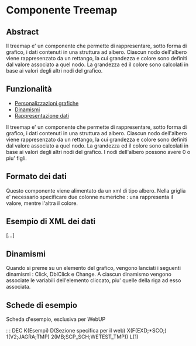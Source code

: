 # Componente Treemap

## Abstract

Il treemap e' un componente che permette di rappresentare, sotto forma di grafico, i dati contenuti in una struttura ad albero.
Ciascun nodo dell'albero viene rappresenzato da un rettango, la cui grandezza e colore sono definiti dal valore associato a quel nodo. La grandezza ed il colore sono calcolati in base ai valori degli altri nodi del grafico.


## Funzionalità
- [Personalizzazioni grafiche](Sorgenti/DOC/TA/B£AMO/LOCTMP_F01)
- [Dinamismi](Sorgenti/DOC/TA/B£AMO/LOCTMP_F02)
- [Rappresentazione dati](Sorgenti/DOC/TA/B£AMO/LOCTMP_F03)

Il treemap e' un componente che permette di rappresentare, sotto forma di grafico, i dati contenuti in una struttura ad albero.
Ciascun nodo dell'albero viene rappresenzato da un rettango, la cui grandezza e colore sono definiti dal valore associato a quel nodo. La grandezza ed il colore sono calcolati in base ai valori degli altri nodi del grafico.
I nodi dell'albero possono avere 0 o piu' figli.

## Formato dei dati
Questo componente viene alimentato da un xml di tipo albero.
Nella griglia e' necessario specificare due colonne numeriche :  una rappresenta il valore, mentre l'altra il colore.

## Esempio di XML dei dati
<Griglia>
  <Colonna Cod="VAL" Txt="Valore" Tip="" Lun="50" IO="B" Ogg="NR" />
  <Colonna Cod="COL" Txt="Colore" Tip="" Lun="50" IO="B" Ogg="NR" />
</Griglia>
<Oggetto Nome="" Tipo="" Parametro="" Codice="Globale" Testo="" Fld="0|0" Leaf="">
  <Oggetto Nome="" Tipo="" Parametro="" Codice="America" Testo="" Fld="0|0" Leaf="">
    <Oggetto Nome="" Tipo="" Parametro="" Codice="Brazil" Testo="" Fld="11|10" Leaf="" />
    <Oggetto Nome="" Tipo="" Parametro="" Codice="USA" Testo="" Fld="52|31" Leaf="" />
    <Oggetto Nome="" Tipo="" Parametro="" Codice="Mexico" Testo="" Fld="24|12" Leaf="" />
    <Oggetto Nome="" Tipo="" Parametro="" Codice="Canada" Testo="" Fld="16|-23" Leaf="" />
  </Oggetto>

  [...]
</Oggetto>

## Dinamismi
Quando si preme su un elemento del grafico, vengono lanciati i seguenti dinamismi :  Click, DblClick e Change.
A ciascun dinamismo vengono associate le variabili dell'elemento cliccato, piu' quelle della riga ad esso associata.

## Schede di esempio
Scheda d'esempio, esclusiva per WebUP

 :  : DEC K(Esempi) D(Sezione specifica per il web) X(F(EXD;*SCO;) 1(V2;JAGRA;TMP) 2(MB;SCP_SCH;WETEST_TMP)) L(1)
